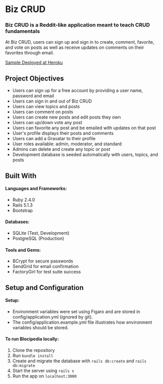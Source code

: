 # Biz CRUD

### Biz CRUD is a Reddit-like application meant to teach CRUD fundamentals

At Biz CRUD, users can sign up and sign in to create, comment, favorite, and vote on posts as well as receive updates on comments on their favorites through email.

[Sample Deployed at Heroku](https://biz-crud.herokuapp.com/)

## Project Objectives

- Users can sign up for a free account by providing a user name, password and email
- Users can sign in and out of Biz CRUD
- Users can view topics and posts
- Users can comment on posts
- Users can create new posts and edit posts they own
- Users can up/down vote any post
- Users can favorite any post and be emailed with updates on that post
- User's profile displays their posts and comments
- Users can add a Gravatar to their profile
- User roles available: admin, moderator, and standard
- Admins can delete and create any topic or post
- Development database is seeded automatically with users, topics, and posts

## Built With

#### Languages and Frameworks:
- Ruby 2.4.0
- Rails 5.1.3
- Bootstrap

#### Databases:
- SQLite (Test, Development)
- PostgreSQL (Production)

#### Tools and Gems:
- BCrypt for secure passwords
- SendGrid for email confirmation
- FactoryGirl for test suite success

## Setup and Configuration

#### Setup:

- Environment variables were set using Figaro and are stored in config/application.yml (ignored by git).
- The config/application.example.yml file illustrates how environment variables should be stored.

#### To run Blocipedia locally:

1. Clone the repository
2. Run `bundle install`
3. Create and migrate the database with `rails db:create` and `rails db:migrate`
4. Start the server using `rails s`
5. Run the app on `localhost:3000`
